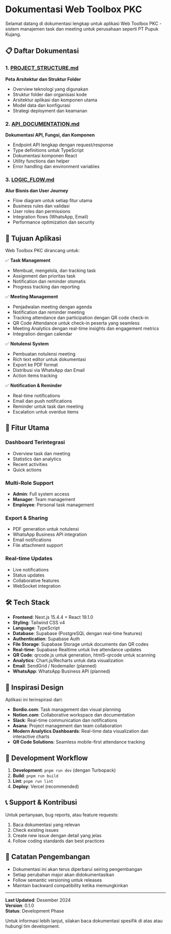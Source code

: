 # Dokumentasi Web Toolbox PKC

Selamat datang di dokumentasi lengkap untuk aplikasi Web Toolbox PKC - sistem manajemen task dan meeting untuk perusahaan seperti PT Pupuk Kujang.

## 📋 Daftar Dokumentasi

### 1. [PROJECT_STRUCTURE.md](./PROJECT_STRUCTURE.md)

**Peta Arsitektur dan Struktur Folder**

- Overview teknologi yang digunakan
- Struktur folder dan organisasi kode
- Arsitektur aplikasi dan komponen utama
- Model data dan konfigurasi
- Strategi deployment dan keamanan

### 2. [API_DOCUMENTATION.md](./API_DOCUMENTATION.md)

**Dokumentasi API, Fungsi, dan Komponen**

- Endpoint API lengkap dengan request/response
- Type definitions untuk TypeScript
- Dokumentasi komponen React
- Utility functions dan helper
- Error handling dan environment variables

### 3. [LOGIC_FLOW.md](./LOGIC_FLOW.md)

**Alur Bisnis dan User Journey**

- Flow diagram untuk setiap fitur utama
- Business rules dan validasi
- User roles dan permissions
- Integration flows (WhatsApp, Email)
- Performance optimization dan security

## 🎯 Tujuan Aplikasi

Web Toolbox PKC dirancang untuk:

✅ **Task Management**

- Membuat, mengelola, dan tracking task
- Assignment dan prioritas task
- Notification dan reminder otomatis
- Progress tracking dan reporting

✅ **Meeting Management**

- Penjadwalan meeting dengan agenda
- Notification dan reminder meeting
- Tracking attendance dan participation dengan QR code check-in
- QR Code Attendance untuk check-in peserta yang seamless
- Meeting Analytics dengan real-time insights dan engagement metrics
- Integration dengan calendar

✅ **Notulensi System**

- Pembuatan notulensi meeting
- Rich text editor untuk dokumentasi
- Export ke PDF format
- Distribusi via WhatsApp dan Email
- Action items tracking

✅ **Notification & Reminder**

- Real-time notifications
- Email dan push notifications
- Reminder untuk task dan meeting
- Escalation untuk overdue items

## 🚀 Fitur Utama

### Dashboard Terintegrasi

- Overview task dan meeting
- Statistics dan analytics
- Recent activities
- Quick actions

### Multi-Role Support

- **Admin**: Full system access
- **Manager**: Team management
- **Employee**: Personal task management

### Export & Sharing

- PDF generation untuk notulensi
- WhatsApp Business API integration
- Email notifications
- File attachment support

### Real-time Updates

- Live notifications
- Status updates
- Collaborative features
- WebSocket integration

## 🛠️ Tech Stack

- **Frontend**: Next.js 15.4.4 + React 19.1.0
- **Styling**: Tailwind CSS v4
- **Language**: TypeScript
- **Database**: Supabase (PostgreSQL dengan real-time features)
- **Authentication**: Supabase Auth
- **File Storage**: Supabase Storage untuk documents dan QR codes
- **Real-time**: Supabase Realtime untuk live attendance updates
- **QR Code**: qrcode.js untuk generation, html5-qrcode untuk scanning
- **Analytics**: Chart.js/Recharts untuk data visualization
- **Email**: SendGrid / Nodemailer (planned)
- **WhatsApp**: WhatsApp Business API (planned)

## 📱 Inspirasi Design

Aplikasi ini terinspirasi dari:

- **Bordio.com**: Task management dan visual planning
- **Notion.com**: Collaborative workspace dan documentation
- **Slack**: Real-time communication dan notifications
- **Asana**: Project management dan team collaboration
- **Modern Analytics Dashboards**: Real-time data visualization dan interactive charts
- **QR Code Solutions**: Seamless mobile-first attendance tracking

## 🔄 Development Workflow

1. **Development**: `pnpm run dev` (dengan Turbopack)
2. **Build**: `pnpm run build`
3. **Lint**: `pnpm run lint`
4. **Deploy**: Vercel (recommended)

## 📞 Support & Kontribusi

Untuk pertanyaan, bug reports, atau feature requests:

1. Baca dokumentasi yang relevan
2. Check existing issues
3. Create new issue dengan detail yang jelas
4. Follow coding standards dan best practices

## 📝 Catatan Pengembangan

- Dokumentasi ini akan terus diperbarui seiring pengembangan
- Setiap perubahan major akan didokumentasikan
- Follow semantic versioning untuk releases
- Maintain backward compatibility ketika memungkinkan

---

**Last Updated**: Desember 2024  
**Version**: 0.1.0  
**Status**: Development Phase

Untuk informasi lebih lanjut, silakan baca dokumentasi spesifik di atas atau hubungi tim development.
